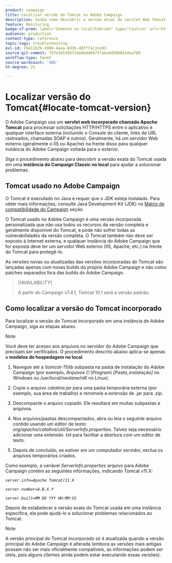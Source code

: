 ```yaml
---
product: campaign
title: Localizar versão do Tomcat no Adobe Campaign
description: Saiba como descobrir a versão atual do servlet Web Tomcat incorporado usado em uma instância do Adobe Campaign
feature: Monitoring
badge-v7-prem: label="Somente no local/híbrido" type="Caution" url="https://experienceleague.adobe.com/docs/campaign-classic/using/installing-campaign-classic/architecture-and-hosting-models/hosting-models-lp/hosting-models.html?lang=pt-BR" tooltip="Aplica-se somente a implantações locais e híbridas"
audience: production
content-type: reference
topic-tags: troubleshooting
exl-id: 76411b29-d300-4aaa-8d3b-d8ff74c3ce93
source-git-commit: 757e3a5395f24e0bdd04737aba0458881e4ea780
workflow-type: tm+mt
source-wordcount: '505'
ht-degree: 2%

---
```


# Localizar versão do Tomcat{#locate-tomcat-version}

O Adobe Campaign usa um **servlet web incorporado chamado Apache Tomcat** para processar solicitações HTTP/HTTPS entre o aplicativo e qualquer interface externa (incluindo o Console do cliente, links de URL rastreados, chamadas SOAP e outros). Geralmente, há um servidor Web externo (geralmente o IIS ou Apache) na frente disso para qualquer instância do Adobe Campaign voltada para o exterior.

Siga o procedimento abaixo para descobrir a versão exata do Tomcat usada em uma **instância do Campaign Classic no local** para ajudar a solucionar problemas.

## Tomcat usado no Adobe Campaign

O Tomcat é executado no Java e requer que o JDK esteja instalado. Para obter mais informações, consulte Java Development Kit (JDK) no [Matriz de compatibilidade do Campaign](../../rn/using/compatibility-matrix.md) seção.

O Tomcat usado no Adobe Campaign é uma versão incorporada personalizada que não usa todos os recursos da versão completa e geralmente disponível do Tomcat, e pode não sofrer todas as vulnerabilidades da versão completa. O Tomcat também não deve ser exposto à Internet externa, e qualquer instância do Adobe Campaign que for exposta deve ter um servidor Web externo (IIS, Apache, etc.) na frente do Tomcat para protegê-lo.

As versões novas ou atualizadas das versões incorporadas do Tomcat são lançadas apenas com novas builds do próprio Adobe Campaign e não como patches separados fora das builds do Adobe Campaign.

>[!AVAILABILITY]
>
>
> A partir do Campaign v7.4.1, Tomcat 10.1 será a versão padrão.
>

## Como localizar a versão do Tomcat incorporado

Para localizar a versão do Tomcat incorporado em uma instância do Adobe Campaign, siga as etapas abaixo.

>[!NOTE]
>
>Você deve ter acesso aos arquivos no servidor do Adobe Campaign que precisam ser verificados. O procedimento descrito abaixo aplica-se apenas a **modelos de hospedagem no local**.

1. Navegue até a *\tomcat-11\lib* subpasta na pasta de instalação do Adobe Campaign (por exemplo, *Arquivos C:\Program\ [Pasta_instalação]* no Windows ou */usr/local/neolane/nl6* no Linux).

1. Copie o arquivo *catalina.jar* para uma pasta temporária externa (por exemplo, sua área de trabalho) e renomeie a extensão de .jar para .zip.

1. Descompacte o arquivo copiado. Ele resultará em muitas subpastas e arquivos.

1. Nos arquivos/pastas descompactados, abra ou leia o seguinte arquivo contido usando um editor de texto: *org/apache/catalina/util/ServerInfo.properties*. Talvez seja necessário adicionar uma extensão .txt para facilitar a abertura com um editor de texto.

1. Depois de concluído, se estiver em um computador servidor, exclua os arquivos temporários criados.

Como exemplo, a variável *ServerInfo.properties* arquivo para Adobe Campaign contém as seguintes informações, indicando Tomcat v11.X:

*`server.info=Apache Tomcat/11.X`*

*`server.number=A.B.X.Y`*

*`server.built=MM DD YYY HH:MM:SS`*

Depois de estabelecer a versão exata do Tomcat usada em uma instância específica, ela pode ajudá-lo a solucionar problemas relacionados ao Tomcat.

>[!NOTE]
>
>A versão principal do Tomcat incorporado só é atualizada quando a versão principal do Adobe Campaign é alterada (embora as versões mais antigas possam não ser mais oficialmente compatíveis, as informações podem ser úteis, pois alguns clientes ainda podem estar executando essas versões).
>

